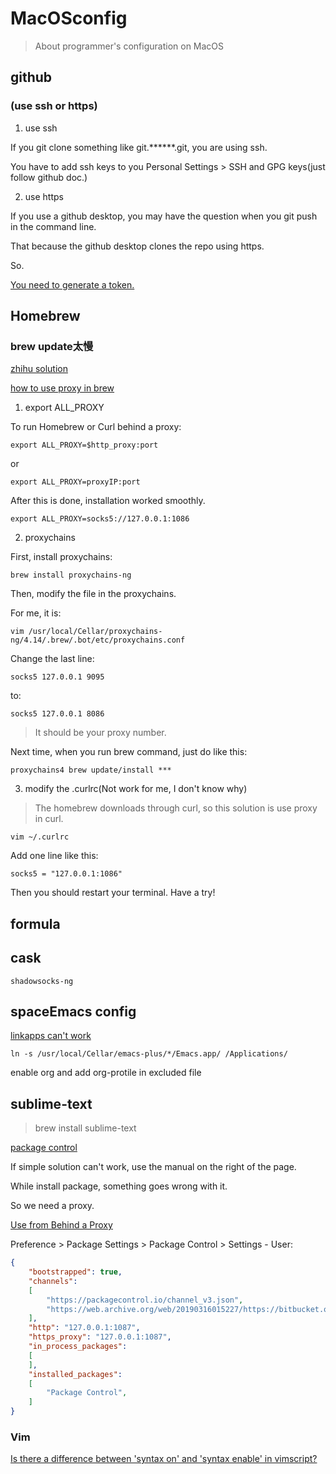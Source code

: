 # MacOSconfig

> About programmer's configuration on MacOS

## github

### (use ssh or https)

1. use ssh

  If you git clone something like git.******.git, you are using ssh.

  You have to add ssh keys to you Personal Settings > SSH and GPG keys(just follow github doc.)

2. use https

  If you use a github desktop, you may have the question when you git push in the command line.

  That because the github desktop clones the repo using https.

  So.

  [You need to generate a token.](https://stackoverflow.com/questions/17659206/git-push-results-in-authentication-failed)

## Homebrew

### brew update太慢

  [zhihu solution](https://www.zhihu.com/question/31360766)

  [how to use proxy in brew](https://stackoverflow.com/questions/37231204/osx-proxy-issue-with-homebrew-install)

1. export ALL_PROXY

To run Homebrew or Curl behind a proxy:

`export ALL_PROXY=$http_proxy:port`

or

`export ALL_PROXY=proxyIP:port`

After this is done, installation worked smoothly.

`export ALL_PROXY=socks5://127.0.0.1:1086`

2. proxychains

First, install proxychains:

`brew install proxychains-ng`

Then, modify the file in the proxychains.

For me, it is:

`vim /usr/local/Cellar/proxychains-ng/4.14/.brew/.bot/etc/proxychains.conf`

Change the last line:

`socks5 127.0.0.1 9095`

to:

`socks5 127.0.0.1 8086`

> It should be your proxy number.

Next time, when you run brew command, just do like this:

`proxychains4 brew update/install ***`

3. modify the .curlrc(Not work for me, I don't know why)

> The homebrew downloads through curl, so this solution is use proxy in curl.

`vim ~/.curlrc`

Add one line like this:

`socks5 = "127.0.0.1:1086"`

Then you should restart your terminal. Have a try!

## formula

## cask

`shadowsocks-ng`

## spaceEmacs config

[linkapps can't work](https://github.com/syl20bnr/spacemacs/issues/10578)

`ln -s /usr/local/Cellar/emacs-plus/*/Emacs.app/ /Applications/`

enable org and add org-protile in excluded file

## sublime-text

> brew install sublime-text

[package control](https://packagecontrol.io/installation)

If simple solution can't work, use the manual on the right of the page.

While install package, something goes wrong with it.

So we need a proxy.

[Use from Behind a Proxy](https://geteng.xyz/sublime-text.html)

Preference > Package Settings > Package Control > Settings - User:

```json
{
	"bootstrapped": true,
	"channels":
	[
		"https://packagecontrol.io/channel_v3.json",
		"https://web.archive.org/web/20190316015227/https://bitbucket.org/jjones028/p4sublime/raw/tip/packages.json"
	],
	"http": "127.0.0.1:1087",
	"https_proxy": "127.0.0.1:1087",
	"in_process_packages":
	[
	],
	"installed_packages":
	[
		"Package Control",
	]
}

```

### Vim

[Is there a difference between 'syntax on' and 'syntax enable' in vimscript?](https://stackoverflow.com/questions/33380451/is-there-a-difference-between-syntax-on-and-syntax-enable-in-vimscript)

